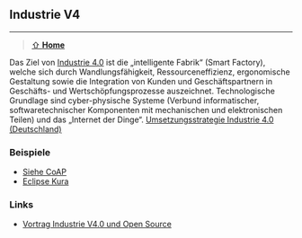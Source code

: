## Industrie V4
***

> [⇧ **Home**](../README.md)

Das Ziel von [Industrie 4.0](http://de.wikipedia.org/wiki/Industrie_4.0) ist die „intelligente Fabrik“ (Smart Factory), welche sich durch Wandlungsfähigkeit, Ressourceneffizienz, ergonomische Gestaltung sowie die Integration von Kunden und Geschäftspartnern in Geschäfts- und Wertschöpfungsprozesse auszeichnet. Technologische Grundlage sind cyber-physische Systeme (Verbund informatischer, softwaretechnischer Komponenten mit mechanischen und elektronischen Teilen) und das „Internet der Dinge“. [Umsetzungsstrategie Industrie 4.0 (Deutschland)](http://www.plattform-i40.de/I40/Navigation/DE/Plattform/Ergebnisse/ergebnisse.html)

### Beispiele

* [Siehe CoAP](../coap/)
* [Eclipse Kura](http://www.eclipse.org/kura/)

### Links

* [Vortrag Industrie V4.0 und Open Source](http://www.hightechzentrum.ch/images/seiteninhalte/veranstaltungen/2016/normen_standards/Hightech_Zentrum_Aargau_Normen_Standards_CHopen_Bernet.pdf)